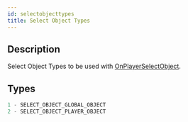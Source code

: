```yaml
---
id: selectobjecttypes
title: Select Object Types
---
```


## Description

Select Object Types to be used with [OnPlayerSelectObject](../callbacks/OnPlayerSelectObject.md).

## Types

```c
1 - SELECT_OBJECT_GLOBAL_OBJECT
2 - SELECT_OBJECT_PLAYER_OBJECT
```
